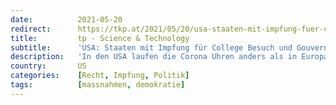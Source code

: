 ```yaml
---
date:          2021-05-20
redirect:      https://tkp.at/2021/05/20/usa-staaten-mit-impfung-fuer-college-besuch-und-gouverneur-verliert-abstimmung-ueber-lockdowns/
title:         tp - Science & Technology
subtitle:      'USA: Staaten mit Impfung für College Besuch und Gouverneur verliert Abstimmung über Lockdowns'
description:   'In den USA laufen die Corona Uhren anders als in Europa. In der Hälfte der Bundesstaaten sind Einschränkungen und Maskenpflicht aufgehoben und teils sogar verboten, in Europa nur in Schweden und Belarus. Und in den USA gibt es auch noch eine lebendige Demokratie, denn die Wähler können die Exekutive per Abstimmung in die Schranken verweisen, …'
country:       US
categories:    [Recht, Impfung, Politik]
tags:          [massnahmen, demokratie]
---
```

